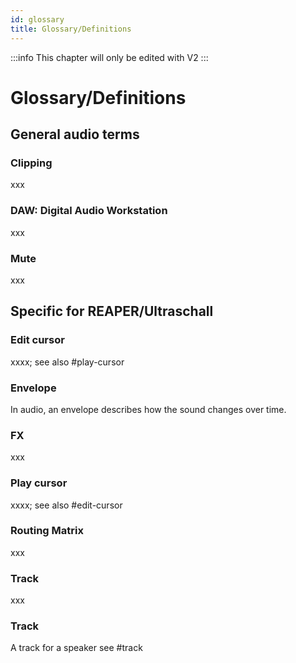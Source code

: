 ```yaml
---
id: glossary
title: Glossary/Definitions
---
```


:::info
This chapter will only be edited with V2
:::

# Glossary/Definitions

## General audio terms

### Clipping

xxx

### DAW: Digital Audio Workstation

xxx

### Mute

xxx

## Specific for REAPER/Ultraschall

### Edit cursor

xxxx; see also #play-cursor

### Envelope

In audio, an envelope describes how the sound changes over time.

### FX

xxx

### Play cursor

xxxx; see also #edit-cursor

### Routing Matrix

xxx

### Track

xxx

### Track

A track for a speaker see #track
